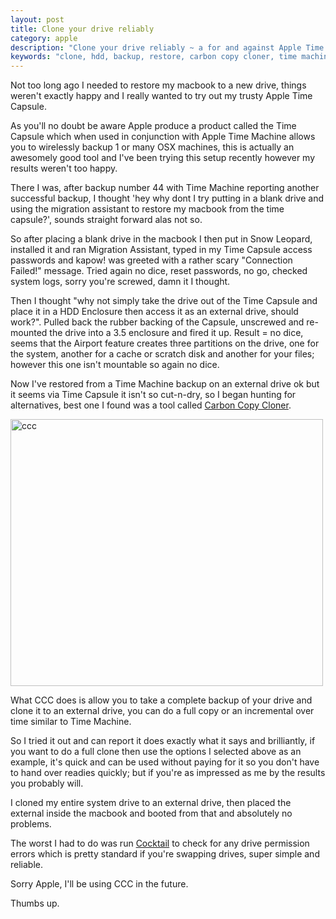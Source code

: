 ```yaml
---
layout: post
title: Clone your drive reliably
category: apple
description: "Clone your drive reliably ~ a for and against Apple Time Machine"
keywords: "clone, hdd, backup, restore, carbon copy cloner, time machine, time capsule, apple, connection failed"
---
```


Not too long ago I needed to restore my macbook to a new drive, things weren't exactly happy and I really wanted to try out my trusty Apple Time Capsule.

As you'll no doubt be aware Apple produce a product called the Time Capsule which when used in conjunction with Apple Time Machine allows you to wirelessly backup 1 or many OSX machines, this is actually an awesomely good tool and I've been trying this setup recently however my results weren't too happy.

There I was, after backup number 44 with Time Machine reporting another successful backup, I thought 'hey why dont I try putting in a blank drive and using the migration assistant to restore my macbook from the time capsule?', sounds straight forward alas not so.

So after placing a blank drive in the macbook I then put in Snow Leopard, installed it and ran Migration Assistant, typed in my Time Capsule access passwords and kapow! was greeted with a rather scary "Connection Failed!" message.  Tried again no dice, reset passwords, no go, checked system logs, sorry you're screwed, damn it I thought.

Then I thought "why not simply take the drive out of the Time Capsule and place it in a HDD Enclosure then access it as an external drive, should work?".  Pulled back the rubber backing of the Capsule, unscrewed and re-mounted the drive into a 3.5 enclosure and fired it up.  Result = no dice, seems that the Airport feature creates three partitions on the drive, one for the system, another for a cache or scratch disk and another for your files; however this one isn't mountable so again no dice.

Now I've restored from a Time Machine backup on an external drive ok but it seems via Time Capsule it isn't so cut-n-dry, so I began hunting for alternatives, best one I found was a tool called [Carbon Copy Cloner](http://www.bombich.com/).

<a href="http://www.flickr.com/photos/indieflickr/5133960014/" title="ccc by John Antoni Griffiths, on Flickr"><img src="http://farm2.static.flickr.com/1328/5133960014_0849411348.jpg" width="500" height="427" alt="ccc" /></a>

What CCC does is allow you to take a complete backup of your drive and clone it to an external drive, you can do a full copy or an incremental over time similar to Time Machine.

So I tried it out and can report it does exactly what it says and brilliantly, if you want to do a full clone then use the options I selected above as an example, it's quick and can be used without paying for it so you don't have to hand over readies quickly; but if you're as impressed as me by the results you probably will.

I cloned my entire system drive to an external drive, then placed the external inside the macbook and booted from that and absolutely no problems.

The worst I had to do was run [Cocktail](http://www.maintain.se/cocktail/index.php) to check for any drive permission errors which is pretty standard if you're swapping drives, super simple and reliable.

Sorry Apple, I'll be using CCC in the future.

Thumbs up.